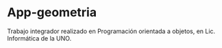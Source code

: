 # App-geometria
Trabajo integrador realizado en Programación orientada a objetos, en Lic. Informática de la UNO. 
